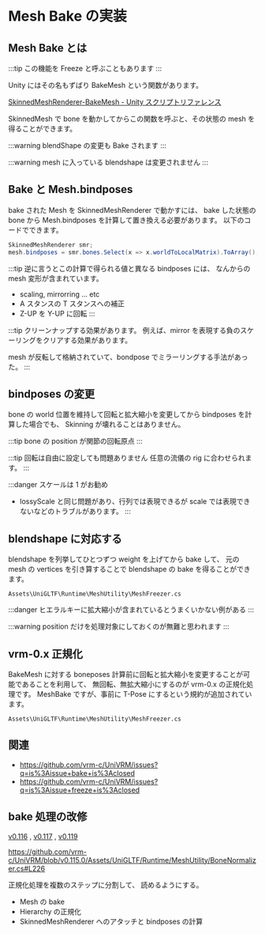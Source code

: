 # Mesh Bake の実装

## Mesh Bake とは

:::tip この機能を Freeze と呼ぶこともあります
:::

Unity にはその名もずばり BakeMesh という関数があります。

[SkinnedMeshRenderer-BakeMesh - Unity スクリプトリファレンス](https://docs.unity3d.com/jp/current/ScriptReference/SkinnedMeshRenderer.BakeMesh.html)

SkinnedMesh で bone を動かしてからこの関数を呼ぶと、その状態の mesh を得ることができます。

:::warning blendShape の変更も Bake されます
:::

:::warning mesh に入っている blendshape は変更されません
:::

## Bake と Mesh.bindposes

bake された Mesh を SkinnedMeshRenderer で動かすには、
bake した状態の bone から Mesh.bindposes を計算して置き換える必要があります。
以下のコードでできます。

```cs
SkinnedMeshRenderer smr;
mesh.bindposes = smr.bones.Select(x => x.worldToLocalMatrix).ToArray();
```

:::tip
逆に言うとこの計算で得られる値と異なる bindposes には、
なんからの mesh 変形が含まれています。

- scaling, mirrorring … etc
- A スタンスの T スタンスへの補正
- Z-UP を Y-UP に回転
  :::

:::tip クリーンナップする効果があります。
例えば、mirror を表現する負のスケーリングをクリアする効果があります。

mesh が反転して格納されていて、bondpose でミラーリングする手法があった。
:::

## bindposes の変更

bone の world 位置を維持して回転と拡大縮小を変更してから bindposes を計算した場合でも、
Skinning が壊れることはありません。

:::tip bone の position が関節の回転原点
:::

:::tip 回転は自由に設定しても問題ありません
任意の流儀の rig に合わせられます。
:::

:::danger スケールは 1 がお勧め

- lossyScale と同じ問題があり、行列では表現できるが scale では表現できないなどのトラブルがあります。
  :::

## blendshape に対応する

blendshape を列挙してひとつずつ weight を上げてから bake して、
元の mesh の vertices を引き算することで blendshape の bake を得ることができます。

`Assets\UniGLTF\Runtime\MeshUtility\MeshFreezer.cs`

:::danger ヒエラルキーに拡大縮小が含まれているとうまくいかない例がある
:::

:::warning position だけを処理対象にしておくのが無難と思われます
:::

## vrm-0.x 正規化

BakeMesh に対する boneposes 計算前に回転と拡大縮小を変更することが可能であることを利用して、
無回転、無拡大縮小にするのが vrm-0.x の正規化処理です。
MeshBake ですが、事前に T-Pose にするという規約が追加されています。

`Assets\UniGLTF\Runtime\MeshUtility\MeshFreezer.cs`

## 関連

- https://github.com/vrm-c/UniVRM/issues?q=is%3Aissue+bake+is%3Aclosed
- https://github.com/vrm-c/UniVRM/issues?q=is%3Aissue+freeze+is%3Aclosed

## bake 処理の改修

[v0.116](/release/112/v0.116.0/)
, [v0.117](/release/112/v0.117.0/)
, [v0.119](/release/112/v0.119.0/)

https://github.com/vrm-c/UniVRM/blob/v0.115.0/Assets/UniGLTF/Runtime/MeshUtility/BoneNormalizer.cs#L226

正規化処理を複数のステップに分割して、
読めるようにする。

- Mesh の bake
- Hierarchy の正規化
- SkinnedMeshRenderer へのアタッチと bindposes の計算

